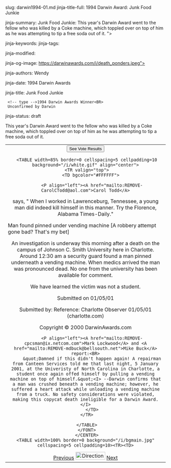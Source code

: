 slug: darwin1994-01.md
jinja-title-full: 1994 Darwin Award: Junk Food Junkie

jinja-summary: Junk Food Junkie: This year's Darwin Award went to the fellow who was killed by a Coke machine, which toppled over on top of him as he was attempting to tip a free soda out of it. ">

jinja-keywords:
jinja-tags:

jinja-modified:

jinja-og-image: https://darwinawards.com/i/death_ponders.jpeg">

jinja-authors: Wendy

jinja-date: 1994 Darwin Awards


jinja-title: Junk Food Junkie

	 <!-- type -->1994 Darwin Awards Winner<BR>
	 Unconfirmed by Darwin

jinja-status: draft

This year's Darwin Award went to the fellow who was killed by a Coke machine, which toppled
over on top of him as he was attempting to tip a free soda out of it.</P>
	 </CENTER>
</TD></TR></TABLE>
<TABLE width=100% border=0 cellspacing=5 cellpadding=10>
<TR valign="top">
	<TD colspan="2">
	 <CENTER>
<!-- begin ranking block -->
<FORM action="/cgi/vote.pl" method="GET">
<INPUT type="submit" value="See Vote Results">
</FORM>
<!-- end ranking block -->

<!-- formerly email_a_friend pl -->

	 <TABLE width=85% border=0 cellspacing=5 cellpadding=10 background="/i/white.gif" align="center">
	 <TR valign="top">
		<TD bgcolor="#FFFFFF">

		 <P align="left"><A href="mailto:REMOVE-CarolCTodd@aol.com">Carol Todd</A>
says, &quot; When I worked in Lawrenceburg, Tennessee, a young man did indeed kill himself in this manner. Try the Florence, Alabama Times-Daily.&quot;
		 <P align="left">Man found pinned under vending machine
[A robbery attempt gone bad? That's my bet]

An investigation is underway this morning after a death on the campus of Johnson C. Smith University here in Charlotte. Around 12:30 am a security guard found a man pinned underneath a vending machine. When medics arrived the man was pronounced dead. No one from the university has been available for comment.

We have learned the victim was not a student.

Submitted on 01/05/01

Submitted by:
Reference: Charlotte Observer 01/05/01 (charlotte.com)

Copyright © 2000 DarwinAwards.com

		 <P align="left"><A href="mailto:REMOVE-cpcsman@ix.netcom.com">Mark Lockwood</A> and <A href="mailto:REMOVE-mdbuck@bellsouth.net">Mike Buck</A> report:<BR>
		 &quot;Damned if this didn't happen again! A repairman from Canteen Services told me that last night, 5 January 2001, at the Univeristy of North Carolina in Charlotte, a student once again offed himself by pulling a vending machine on top of himself.&quot;<I> --Darwin confirms that a man was crushed beneath a vending machine; however, he suffered a heart attack while unloading a vending machine from a truck. No safety considerations were violated, making this copycat death ineligible for a Darwin Award. </I>
		 </TD>
	 </TR>

	 </TABLE>
	 </FONT>
	 </CENTER>
	<TABLE width=100% border=0 background="/i/bgmain.jpg" cellspacing=5 cellpadding=10><TR><TD>
<CENTER>
<A href="darwin1993-12.html">Previous</A> <IMG src="/i/arrowani.gif" width="93" height="24" border="0" alt="Directions"> <A href="darwin1994-02.html">Next</A>
</CENTER></H2>
</CENTER>

<!--#include file=nav_1994.html -->



